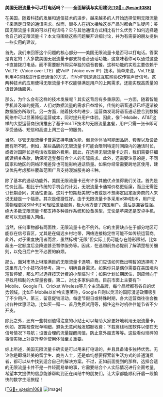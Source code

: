 **美国无限流量卡可以打电话吗？——全面解读与实用建议[[TG💪+ @esim1088](https://t.me/s/esim1088)]**

在美国，随着科技的发展和通信技术的进步，越来越多的人开始选择使用无限流量卡来满足日常的通讯需求。然而，很多人在初次接触这类产品时都会产生疑问：美国无限流量卡真的可以打电话吗？它与其他通讯方式相比有什么优势？如何选择适合自己的无限流量卡？本文将围绕这些问题展开详细讨论，并为有需要的朋友提供一些实用的建议。

首先，我们来回答这个问题的核心部分——美国无限流量卡是否可以打电话。答案是肯定的！大多数美国无限流量卡都支持语音通话功能，这意味着你可以通过这些卡直接拨打电话，而不需要额外购买单独的语音套餐。这种功能的实现主要依赖于VoLTE（Voice over LTE）或VoIP（Voice over IP）技术。简单来说，VoLTE是利用4G网络进行语音通话的方式，而VoIP则是通过互联网协议传输声音信号。这两种技术的应用使得无限流量卡不仅能够满足用户的上网需求，还能实现高质量的语音通话服务。

那么，为什么会有这样的技术发展呢？其实这背后有多重原因。一方面，随着智能手机普及率的提高，人们对数据流量的需求日益增长，传统的语音通话已经逐渐被数据服务所取代。另一方面，随着技术的进步，运营商发现将语音通话整合到数据网络中可以显著降低运营成本，同时提升用户体验。因此，像T-Mobile、AT&T这样的大型运营商纷纷推出了基于VoLTE技术的无限流量套餐，用户只需一张卡即可享受通话、短信和高速上网三合一的服务。

当然，尽管无限流量卡普遍支持电话功能，但具体体验可能因品牌、套餐以及设备而有所不同。例如，某些品牌的无限流量卡可能会限制特定时间段内的通话时长，或者对国际长途电话收取额外费用。因此，在选择无限流量卡之前，我们需要仔细阅读相关条款，确保所选套餐符合个人的实际需求。此外，还需要注意的是，不同国家和地区的网络环境差异也可能影响通话质量。如果你经常需要跨地区使用，建议优先考虑那些覆盖范围广且支持漫游服务的卡种。

除了基本的通话功能外，美国无限流量卡还有许多其他优点值得我们关注。首先是性价比高。相比于传统的手机合约计划，无限流量卡通常价格更低廉，而且无需签订长期合同，灵活性更强。这对于短期赴美旅行者或是不想绑定固定服务商的人来说无疑是一个福音。其次是便捷性好。由于无限流量卡多采用eSIM技术，用户无需物理更换SIM卡即可轻松激活服务，极大地方便了跨国用户。最后是兼容性强。绝大多数无限流量卡都支持多种操作系统和设备类型，无论是苹果还是安卓手机，都可以无缝接入网络。

当然，任何事物都有两面性，无限流量卡也不例外。它的主要缺点在于部分地区可能存在信号盲区，尤其是在偏远乡村地带，网络连接稳定性可能不如传统运营商。此外，对于重度使用者而言，虽然标榜“无限”但实际上仍可能存在隐形限制，比如超出一定额度后会降速甚至暂停服务等。因此，在选购前务必提前了解清楚相关细则，以免日后产生不必要的麻烦。

那么，面对市场上琳琅满目的无限流量卡选项，我们应该如何做出明智的选择呢？这里有几个小技巧供参考。第一，明确自身需求。如果你只是偶尔需要在美国境内短暂停留，那么可以选择按天计费的小型临时卡；如果计划长期居住，则应倾向于寻找月租制的大容量套餐。第二，对比多家供应商。目前市面上主要有T-Mobile、Google Fi、Cricket Wireless等几个主流品牌，每个品牌都有各自的优势领域，比如T-Mobile以价格实惠著称，Google Fi则以灵活的国际漫游政策吸引了不少用户。第三，留意促销活动。每逢节假日或特殊时期，各大运营商往往会推出各种优惠活动，比如买一赠一、首月免费试用等，抓住这些时机往往能节省不少开支。

除此之外，还有一些特别值得注意的小贴士可以帮助大家更好地利用无限流量卡。例如，定期检查账单明细，避免无意间触发超额收费；下载离线地图软件以便在无信号情况下导航；设置合理的流量提醒阈值，防止意外超支等等。这些看似琐碎的事情实际上对提升整体使用体验至关重要。

综上所述，美国无限流量卡确实是可以用来打电话的，并且具备诸多独特优势。无论你是即将赴美的留学生、商务人士，还是单纯想要探索新生活方式的普通消费者，都可以从中找到适合自己的解决方案。不过，正如前面提到的那样，选择合适的无限流量卡并不是一件轻而易举的事，它需要结合个人实际情况进行全面考量。希望本文提供的信息能够帮助到正在纠结中的朋友们，让大家都能顺利开启一段愉快的数字生活旅程！

[[TG💪+ @esim1088](https://t.me/s/esim1088) ![Image](https://i.postimg.cc/4NQfJmqS/Snipaste-2025-05-13-00-14-12.png)]